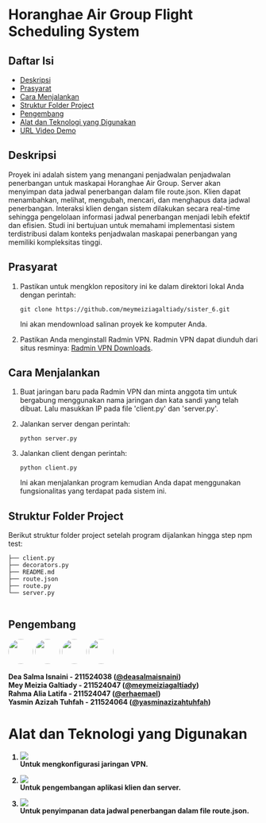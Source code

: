 # Horanghae Air Group Flight Scheduling System

## Daftar Isi
- [Deskripsi](#deskripsi)
- [Prasyarat](#prasyarat)
- [Cara Menjalankan](#cara-menjalankan)
- [Struktur Folder Project](#struktur-folder-project)
- [Pengembang](#pengembang)
- [Alat dan Teknologi yang Digunakan](#alat-dan-teknologi-yang-digunakan)
- [URL Video Demo](#url-video-demo)

## Deskripsi
Proyek ini adalah sistem yang menangani penjadwalan penjadwalan penerbangan untuk maskapai Horanghae Air Group. Server akan menyimpan data jadwal penerbangan dalam file route.json. Klien dapat menambahkan, melihat, mengubah, mencari, dan menghapus data jadwal penerbangan. Interaksi klien dengan sistem dilakukan secara real-time sehingga pengelolaan informasi jadwal penerbangan menjadi lebih efektif dan efisien. Studi ini bertujuan untuk memahami implementasi sistem terdistribusi dalam konteks penjadwalan maskapai penerbangan yang memiliki kompleksitas tinggi.

## Prasyarat

1. Pastikan untuk mengklon repository ini ke dalam direktori lokal Anda dengan perintah:
    ```
    git clone https://github.com/meymeiziagaltiady/sister_6.git
    ```
   Ini akan mendownload salinan proyek ke komputer Anda.

2. Pastikan Anda menginstall Radmin VPN. Radmin VPN dapat diunduh dari situs resminya: [Radmin VPN Downloads](https://www.radmin-vpn.com/).

## Cara Menjalankan

1. Buat jaringan baru pada Radmin VPN dan minta anggota tim untuk bergabung menggunakan nama jaringan dan kata sandi yang telah dibuat. Lalu masukkan IP pada file 'client.py' dan 'server.py'.

2. Jalankan server dengan perintah: 
    ```
    python server.py
    ```

3. Jalankan client dengan perintah: 
    ```
    python client.py
    ```
   Ini akan menjalankan program kemudian Anda dapat menggunakan fungsionalitas yang terdapat pada sistem ini.

## Struktur Folder Project
Berikut struktur folder project setelah program dijalankan hingga step npm test:
```
├── client.py
├── decorators.py
├── README.md
├── route.json
├── route.py
└── server.py
    
```

## Pengembang
[<img src="https://github.com/deasalmaisnaini.png" width="50" style="border-radius:50%">](https://github.com/deasalmaisnaini)
[<img src="https://github.com/meymeiziagaltiady.png" width="50" style="border-radius:50%">](https://github.com/meymeiziagaltiady)
[<img src="https://github.com/erhaemael.png" width="50" style="border-radius:50%">](https://github.com/erhaemael)
[<img src="https://github.com/yasminazizahtuhfah.png" width="50" style="border-radius:50%">](https://github.com/yasminazizahtuhfah)


<b>Dea Salma Isnaini - 211524038 ([@deasalmaisnaini](https://github.com/deasalmaisnaini))
<br> Mey Meizia Galtiady - 211524047 ([@meymeiziagaltiady](https://github.com/meymeiziagaltiady))
<br> Rahma Alia Latifa - 211524047 ([@erhaemael](https://github.com/erhaemael))
<br> Yasmin Azizah Tuhfah - 211524064 ([@yasminazizahtuhfah](https://github.com/yasminazizahtuhfah))
<b>

# Alat dan Teknologi yang Digunakan

1. ![](https://img.shields.io/badge/Radmin_VPN-%23FFE57E)
   <br>Untuk mengkonfigurasi jaringan VPN.

2. ![](https://img.shields.io/badge/Python-%23FFE57E)
   <br>Untuk pengembangan aplikasi klien dan server.

3. ![](https://img.shields.io/badge/JSON-%23FFE57E)
   <br>Untuk penyimpanan data jadwal penerbangan dalam file route.json.